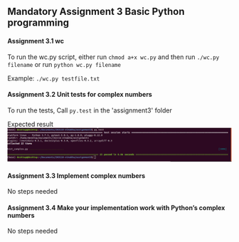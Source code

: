 ## Mandatory Assignment 3 Basic Python programming

#### Assignment 3.1 wc

To run the wc.py script, either run `chmod a+x wc.py` and then run `./wc.py filename`
or run `python wc.py filename`

Example: `./wc.py testfile.txt`

#### Assignment 3.2 Unit tests for complex numbers

To run the tests, Call `py.test` in the 'assignment3' folder

Expected result
![Test result](test_results.png)

#### Assignment 3.3 Implement complex numbers

No steps needed

#### Assignment 3.4 Make your implementation work with Python’s complex numbers

No steps needed